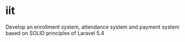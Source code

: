 # iit
Develop an enrollment system, attendance system and payment system based on SOLID principles of Laravel 5.4
